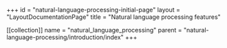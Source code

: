+++
id = "natural-language-processing-initial-page"
layout = "LayoutDocumentationPage"
title = "Natural language processing features"

[[collection]]
name = "natural_language_processing"
parent = "natural-language-processing/introduction/index"
+++
